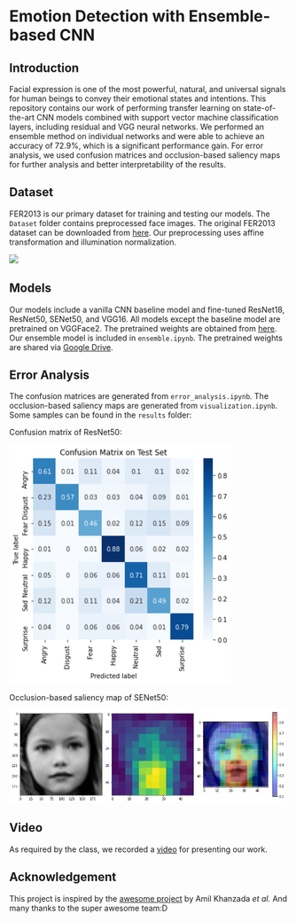 # Emotion Detection with Ensemble-based CNN
## Introduction 
Facial expression is one of the most powerful, natural, and universal signals for human beings to convey their emotional states and intentions. This repository contains our work of performing transfer learning on state-of-the-art CNN models combined with support vector machine classification layers, including residual and VGG neural networks. We performed an ensemble method on individual networks and were able to achieve an accuracy of 72.9%, which is a significant performance gain. For error analysis, we used confusion matrices and occlusion-based saliency maps for further analysis and better interpretability of the results.
## Dataset
FER2013 is our primary dataset for training and testing our models. The `Dataset` folder contains preprocessed face images. The original FER2013 dataset can be downloaded from [here](https://www.kaggle.com/msambare/fer2013). Our preprocessing uses affine transformation and illumination normalization.

![](./report/emotions.png)
## Models
Our models include a vanilla CNN baseline model and fine-tuned ResNet18, ResNet50, SENet50, and VGG16. All models except the baseline model are pretrained on VGGFace2. The pretrained weights are obtained from [here](https://github.com/rcmalli/keras-vggface). Our ensemble model is included in `ensemble.ipynb`.
The pretrained weights are shared via [Google Drive](https://drive.google.com/drive/folders/1N0e_0IhzsXQUWd5LxWyLw6opMeucPn4G?usp=sharing).
## Error Analysis
The confusion matrices are generated from `error_analysis.ipynb`. The occlusion-based saliency maps are generated from `visualization.ipynb`. Some samples can be found in the `results` folder:

Confusion matrix of ResNet50:

<img src="./results/resnet50_cmat.png" width="400"/>

Occlusion-based saliency map of SENet50:

<img src="./results/senet50-neutral-false-sad.png" width="500"/>

## Video
As required by the class, we recorded a [video](https://drive.google.com/file/d/1FK9Fy23ziX9rP_OrmA6c16VkCf_t0Zga/view?usp=sharing) for presenting our work.
## Acknowledgement
This project is inspired by the [awesome project](https://github.com/amilkh/cs230-fer) by Amil Khanzada *et al.* And many thanks to the super awesome team:D

